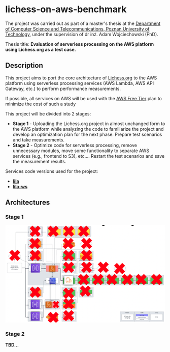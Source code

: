 # lichess-on-aws-benchmark
The project was carried out as part of a master's thesis at the 
[Department of Computer Science and Telecommunications, Poznan University of Technology](https://cat.put.poznan.pl/), 
under the supervision of dr inż. Adam Wojciechowski (PhD). 

Thesis title: **Evaluation of serverless processing on the AWS platform using Lichess.org as a test case.**

## Description
This project aims to port the core architecture of [Lichess.org](https://lichess.org) to the 
AWS platform using serverless processing services (AWS Lambda, AWS API Gateway, etc.)
to perform performance measurements.

If possible, all services on AWS will be used with the [AWS Free Tier](https://aws.amazon.com/free) plan 
to minimize the cost of such a study

This project will be divided into 2 stages:
- **Stage 1** - Uploading the Lichess.org project in almost unchanged form to the AWS platform while analyzing the code 
to familiarize the project and develop an optimization plan for the next phase.
Prepare test scenarios and take measurements.
- **Stage 2** - Optimize code for serverless processing, remove unnecessary modules, move some functionality to separate AWS services (e.g., frontend to S3), 
etc.... Restart the test scenarios and save the measurement results.

Services code versions used for the project:
- [**lila**](https://github.com/lichess-org/lila/tree/5836abda88c6e07ea91e9e94aa22fbae97368f2b)
- [**lila-ws**](https://github.com/lichess-org/lila-ws/tree/492546c1d37dbde3887de7c08e2fc8a3dad09d13)

## Architectures
### Stage 1
![stage1-architecture.png](readme-content/stage1-architecture.png)

### Stage 2
**TBD...**